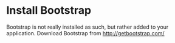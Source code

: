 Install Bootstrap
=================

Bootstrap is not really installed as such, but rather added to your application.  Download Bootstrap from http://getbootstrap.com/
